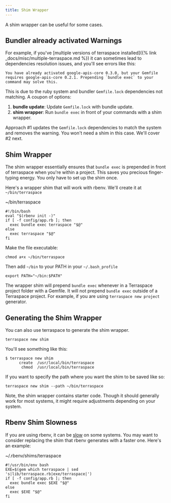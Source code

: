 ```yaml
---
title: Shim Wrapper
---
```


A shim wrapper can be useful for some cases.

## Bundler already activated Warnings

For example, if you've [multiple versions of terraspace installed]({% link _docs/misc/multiple-terraspace.md %}) it can sometimes lead to dependencies resolution issues, and you'll see errors like this:

    You have already activated google-apis-core 0.3.0, but your Gemfile requires google-apis-core 0.2.1. Prepending `bundle exec` to your command may solve this.

This is due to the ruby system and bundler `Gemfile.lock` dependencies not matching.  A coupon of options:

1. **bundle update**: Update `Gemfile.lock` with bundle update.
2. **shim wrapper**: Run `bundle exec` in front of your commands with a shim wrapper.

Approach #1 updates the `Gemfile.lock` dependencies to match the system and removes the warning. You won't need a shim in this case. We'll cover #2 next.

## Shim Wrapper

The shim wrapper essentially ensures that `bundle exec` is prepended in front of terraspace when you're within a project. This saves you precious finger-typing energy. You only have to set up the shim once.

Here's a wrapper shim that will work with rbenv. We'll create it at `~/bin/terraspace`

~/bin/terraspace

    #!/bin/bash
    eval "$(rbenv init -)"
    if [ -f config/app.rb ]; then
      exec bundle exec terraspace "$@"
    else
      exec terraspace "$@"
    fi

Make the file executable:

    chmod a+x ~/bin/terraspace

Then add `~/bin` to your PATH in your `~/.bash_profile`

    export PATH="~/bin:$PATH"

The wrapper shim will prepend `bundle exec` whenever in a Terraspace project folder with a Gemfile. It will not prepend `bundle exec` outside of a Terraspace project. For example, if you are using `terraspace new project` generator.

## Generating the Shim Wrapper

You can also use terraspace to generate the shim wrapper.

    terraspace new shim

You'll see something like this:

    $ terraspace new shim
          create  /usr/local/bin/terraspace
           chmod  /usr/local/bin/terraspace

If you want to specify the path where you want the shim to be saved like so:

    terraspace new shim --path ~/bin/terraspace

Note, the shim wrapper contains starter code. Though it should generally work for most systems, it might require adjustments depending on your system.

## Rbenv Shim Slowness

If you are using rbenv, it can be [slow](https://github.com/rbenv/rbenv/issues/70) on some systems. You may want to consider replacing the shim that rbenv generates with a faster one. Here's an example:

~/.rbenv/shims/terraspace

    #!/usr/bin/env bash
    EXE=$(gem which terraspace | sed 's|lib/terraspace.rb|exe/terraspace|')
    if [ -f config/app.rb ]; then
      exec bundle exec $EXE "$@"
    else
      exec $EXE "$@"
    fi
